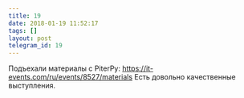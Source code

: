 ```yaml
---
title: 19
date: 2018-01-19 11:52:17
tags: []
layout: post
telegram_id: 19
---
```


Подъехали материалы с PiterPy:
<https://it-events.com/ru/events/8527/materials>
Есть довольно качественные выступления.
